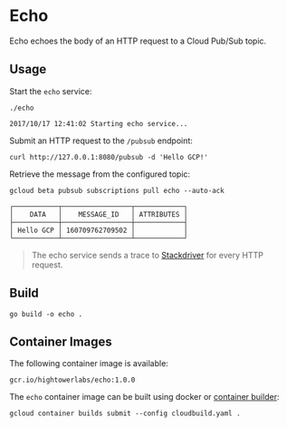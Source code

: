# Echo

Echo echoes the body of an HTTP request to a Cloud Pub/Sub topic.

## Usage

Start the `echo` service:

```
./echo
```
```
2017/10/17 12:41:02 Starting echo service...
```

Submit an HTTP request to the `/pubsub` endpoint:

```
curl http://127.0.0.1:8080/pubsub -d 'Hello GCP!'
```

Retrieve the message from the configured topic:

```
gcloud beta pubsub subscriptions pull echo --auto-ack
```
```
┌───────────┬─────────────────┬────────────┐
│    DATA   │    MESSAGE_ID   │ ATTRIBUTES │
├───────────┼─────────────────┼────────────┤
│ Hello GCP │ 160709762709502 │            │
└───────────┴─────────────────┴────────────┘
```

> The echo service sends a trace to [Stackdriver](https://cloud.google.com/stackdriver) for every HTTP request.

## Build

```
go build -o echo .
```

## Container Images

The following container image is available:

```
gcr.io/hightowerlabs/echo:1.0.0
```

The `echo` container image can be built using docker or [container builder](https://cloud.google.com/container-builder):

```
gcloud container builds submit --config cloudbuild.yaml .
```

